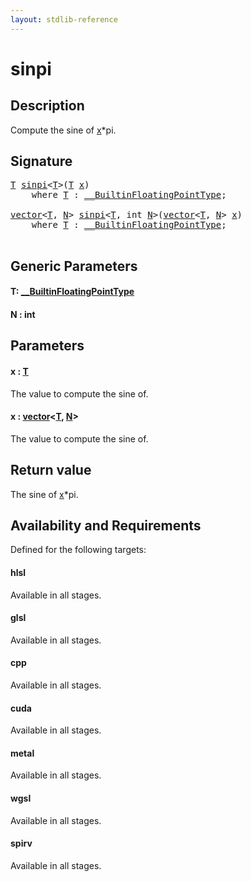 ```yaml
---
layout: stdlib-reference
---
```


# sinpi

## Description

Compute the sine of <span class='code'><a href="sinpi.html#decl-x" class="code_param">x</a>*pi</span>.



## Signature 

<pre>
<a href="sinpi.html#typeparam-T" class="code_type">T</a> <a href="sinpi.html">sinpi</a>&lt;<a href="sinpi.html#typeparam-T" class="code_type">T</a>&gt;(<a href="sinpi.html#typeparam-T" class="code_type">T</a> <a href="sinpi.html#decl-x" class="code_param">x</a>)
    <span class='code_keyword'>where</span> <a href="sinpi.html#typeparam-T" class="code_type">T</a> : <a href="../interfaces/0_builtinfloatingpointtype-029hm/index.html" class="code_type">__BuiltinFloatingPointType</a>;

<a href="../types/vector/index.html" class="code_type">vector</a>&lt;<a href="sinpi.html#typeparam-T" class="code_type">T</a>, <a href="sinpi.html#decl-N" class="code_var">N</a>&gt; <a href="sinpi.html">sinpi</a>&lt;<a href="sinpi.html#typeparam-T" class="code_type">T</a>, <span class="code_keyword">int</span> <a href="sinpi.html#decl-N" class="code_var">N</a>&gt;(<a href="../types/vector/index.html" class="code_type">vector</a>&lt;<a href="sinpi.html#typeparam-T" class="code_type">T</a>, <a href="sinpi.html#decl-N" class="code_var">N</a>&gt; <a href="sinpi.html#decl-x" class="code_param">x</a>)
    <span class='code_keyword'>where</span> <a href="sinpi.html#typeparam-T" class="code_type">T</a> : <a href="../interfaces/0_builtinfloatingpointtype-029hm/index.html" class="code_type">__BuiltinFloatingPointType</a>;

</pre>

## Generic Parameters

####  <a id="typeparam-T"></a>T: [\_\_BuiltinFloatingPointType](../interfaces/0_builtinfloatingpointtype-029hm/index.html)
####  <a id="decl-N"></a>N  : int

## Parameters

####  <a id="decl-x"></a>x  : [T](sinpi.html#typeparam-T)
The value to compute the sine of.

####  <a id="decl-x"></a>x  : [vector](../types/vector/index.html)\<[T](../types/vector/index.html#typeparam-T), [N](../types/vector/index.html#decl-N)\>
The value to compute the sine of.


## Return value
The sine of <span class='code'><a href="sinpi.html#decl-x" class="code_param">x</a>*pi</span>.


## Availability and Requirements

Defined for the following targets:

#### hlsl
Available in all stages.

#### glsl
Available in all stages.

#### cpp
Available in all stages.

#### cuda
Available in all stages.

#### metal
Available in all stages.

#### wgsl
Available in all stages.

#### spirv
Available in all stages.



